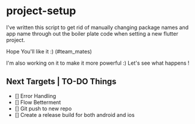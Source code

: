 # project-setup



I've written this script to get rid of manually changing package names and app name through out the boiler plate code when setting a new flutter project.

Hope You'll like it :)
  (#team_mates)
  
I'm also working on it to make it more powerful :)
Let's see what happens !


## Next Targets | TO-DO Things
- [] Error Handling
- [] Flow Betterment
- [] Git push to new repo
- [] Create a release build for both android and ios